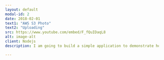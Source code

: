 ```yaml
---
layout: default
modal-id: 2
date: 2018-02-01
text1: "AWS S3 Photo"
text2: "Uploading"
src: https://www.youtube.com/embed/F_fQuIDaqL8
alt: image-alt
client: Nodejs
description: I am going to build a simple application to demonstrate how to upload a photo to an AWS s3 bucket.

---
```

